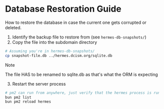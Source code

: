 # Database Restoration Guide

How to restore the database in case the current one gets corrupted or deleted.

1. Identify the backup file to restore from (see `hermes-db-snapshots/`)
2. Copy the file into the subdomain directory

```bash
# Assuming you're in hermes-db-snapshots/
cp snapshot-file.db ../hermes.dcism.org/sqlite.db
```

> [!NOTE]
> The file HAS to be renamed to sqlite.db as that's what the ORM is expecting


3. Restart the server process
```bash
# pm2 can run from anywhere, just verify that the hermes process is running
bun pm2 list
bun pm2 reload hermes
```